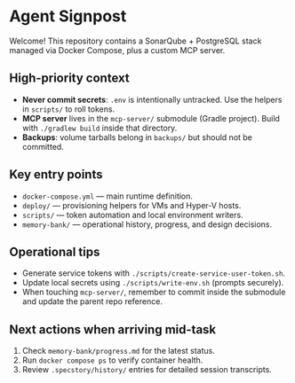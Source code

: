 # Agent Signpost

Welcome! This repository contains a SonarQube + PostgreSQL stack managed via Docker Compose, plus a custom MCP server.

## High-priority context

- **Never commit secrets**: `.env` is intentionally untracked. Use the helpers in `scripts/` to roll tokens.
- **MCP server** lives in the `mcp-server/` submodule (Gradle project). Build with `./gradlew build` inside that directory.
- **Backups**: volume tarballs belong in `backups/` but should not be committed.

## Key entry points

- `docker-compose.yml` — main runtime definition.
- `deploy/` — provisioning helpers for VMs and Hyper-V hosts.
- `scripts/` — token automation and local environment writers.
- `memory-bank/` — operational history, progress, and design decisions.

## Operational tips

- Generate service tokens with `./scripts/create-service-user-token.sh`.
- Update local secrets using `./scripts/write-env.sh` (prompts securely).
- When touching `mcp-server/`, remember to commit inside the submodule and update the parent repo reference.

## Next actions when arriving mid-task

1. Check `memory-bank/progress.md` for the latest status.
2. Run `docker compose ps` to verify container health.
3. Review `.specstory/history/` entries for detailed session transcripts.
